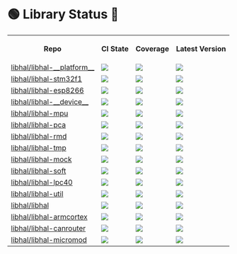 # 🟢 Library Status 🔴

<table>
  <tr>
    <th>
      <p>Repo</p>
    </th>
    <th>
      <p>CI State</p>
    </th>
    <th>
      <p>Coverage</p>
    </th>
    <th>
      <p>Latest Version</p>
    </th>
  </tr>

  <tr>
    <td>
      <a href="https://github.com/libhal/libhal-__platform__/">libhal/libhal-__platform__</a>
    </td>
    <td>
      <a href="https://github.com/libhal/libhal-__platform__/actions/workflows/ci.yml"><img src="https://github.com/libhal/libhal-__platform__/actions/workflows/ci.yml/badge.svg" /></a>
    </td>
    <td>
      <img src="https://libhal.github.io/libhal-__platform__/coverage/coverage.svg">
    </td>
    <td>
      <a href="https://github.com/libhal/libhal-__platform__/blob/main/conanfile.py"><img src="https://libhal.github.io/libhal-__platform__/latest_version.svg" /></a>
    </td>
  </tr>

  <tr>
    <td>
      <a href="https://github.com/libhal/libhal-stm32f1/">libhal/libhal-stm32f1</a>
    </td>
    <td>
      <a href="https://github.com/libhal/libhal-stm32f1/actions/workflows/ci.yml"><img src="https://github.com/libhal/libhal-stm32f1/actions/workflows/ci.yml/badge.svg" /></a>
    </td>
    <td>
      <img src="https://libhal.github.io/libhal-stm32f1/coverage/coverage.svg">
    </td>
    <td>
      <a href="https://github.com/libhal/libhal-stm32f1/blob/main/conanfile.py"><img src="https://libhal.github.io/libhal-stm32f1/latest_version.svg" /></a>
    </td>
  </tr>

  <tr>
    <td>
      <a href="https://github.com/libhal/libhal-esp8266/">libhal/libhal-esp8266</a>
    </td>
    <td>
      <a href="https://github.com/libhal/libhal-esp8266/actions/workflows/ci.yml"><img src="https://github.com/libhal/libhal-esp8266/actions/workflows/ci.yml/badge.svg" /></a>
    </td>
    <td>
      <img src="https://libhal.github.io/libhal-esp8266/coverage/coverage.svg">
    </td>
    <td>
      <a href="https://github.com/libhal/libhal-esp8266/blob/main/conanfile.py"><img src="https://libhal.github.io/libhal-esp8266/latest_version.svg" /></a>
    </td>
  </tr>

  <tr>
    <td>
      <a href="https://github.com/libhal/libhal-__device__/">libhal/libhal-__device__</a>
    </td>
    <td>
      <a href="https://github.com/libhal/libhal-__device__/actions/workflows/ci.yml"><img src="https://github.com/libhal/libhal-__device__/actions/workflows/ci.yml/badge.svg" /></a>
    </td>
    <td>
      <img src="https://libhal.github.io/libhal-__device__/coverage/coverage.svg">
    </td>
    <td>
      <a href="https://github.com/libhal/libhal-__device__/blob/main/conanfile.py"><img src="https://libhal.github.io/libhal-__device__/latest_version.svg" /></a>
    </td>
  </tr>

  <tr>
    <td>
      <a href="https://github.com/libhal/libhal-mpu/">libhal/libhal-mpu</a>
    </td>
    <td>
      <a href="https://github.com/libhal/libhal-mpu/actions/workflows/ci.yml"><img src="https://github.com/libhal/libhal-mpu/actions/workflows/ci.yml/badge.svg" /></a>
    </td>
    <td>
      <img src="https://libhal.github.io/libhal-mpu/coverage/coverage.svg">
    </td>
    <td>
      <a href="https://github.com/libhal/libhal-mpu/blob/main/conanfile.py"><img src="https://libhal.github.io/libhal-mpu/latest_version.svg" /></a>
    </td>
  </tr>

  <tr>
    <td>
      <a href="https://github.com/libhal/libhal-pca/">libhal/libhal-pca</a>
    </td>
    <td>
      <a href="https://github.com/libhal/libhal-pca/actions/workflows/ci.yml"><img src="https://github.com/libhal/libhal-pca/actions/workflows/ci.yml/badge.svg" /></a>
    </td>
    <td>
      <img src="https://libhal.github.io/libhal-pca/coverage/coverage.svg">
    </td>
    <td>
      <a href="https://github.com/libhal/libhal-pca/blob/main/conanfile.py"><img src="https://libhal.github.io/libhal-pca/latest_version.svg" /></a>
    </td>
  </tr>

  <tr>
    <td>
      <a href="https://github.com/libhal/libhal-rmd/">libhal/libhal-rmd</a>
    </td>
    <td>
      <a href="https://github.com/libhal/libhal-rmd/actions/workflows/ci.yml"><img src="https://github.com/libhal/libhal-rmd/actions/workflows/ci.yml/badge.svg" /></a>
    </td>
    <td>
      <img src="https://libhal.github.io/libhal-rmd/coverage/coverage.svg">
    </td>
    <td>
      <a href="https://github.com/libhal/libhal-rmd/blob/main/conanfile.py"><img src="https://libhal.github.io/libhal-rmd/latest_version.svg" /></a>
    </td>
  </tr>

  <tr>
    <td>
      <a href="https://github.com/libhal/libhal-tmp/">libhal/libhal-tmp</a>
    </td>
    <td>
      <a href="https://github.com/libhal/libhal-tmp/actions/workflows/ci.yml"><img src="https://github.com/libhal/libhal-tmp/actions/workflows/ci.yml/badge.svg" /></a>
    </td>
    <td>
      <img src="https://libhal.github.io/libhal-tmp/coverage/coverage.svg">
    </td>
    <td>
      <a href="https://github.com/libhal/libhal-tmp/blob/main/conanfile.py"><img src="https://libhal.github.io/libhal-tmp/latest_version.svg" /></a>
    </td>
  </tr>

  <tr>
    <td>
      <a href="https://github.com/libhal/libhal-mock/">libhal/libhal-mock</a>
    </td>
    <td>
      <a href="https://github.com/libhal/libhal-mock/actions/workflows/ci.yml"><img src="https://github.com/libhal/libhal-mock/actions/workflows/ci.yml/badge.svg" /></a>
    </td>
    <td>
      <img src="https://libhal.github.io/libhal-mock/coverage/coverage.svg">
    </td>
    <td>
      <a href="https://github.com/libhal/libhal-mock/blob/main/conanfile.py"><img src="https://libhal.github.io/libhal-mock/latest_version.svg" /></a>
    </td>
  </tr>

  <tr>
    <td>
      <a href="https://github.com/libhal/libhal-soft/">libhal/libhal-soft</a>
    </td>
    <td>
      <a href="https://github.com/libhal/libhal-soft/actions/workflows/ci.yml"><img src="https://github.com/libhal/libhal-soft/actions/workflows/ci.yml/badge.svg" /></a>
    </td>
    <td>
      <img src="https://libhal.github.io/libhal-soft/coverage/coverage.svg">
    </td>
    <td>
      <a href="https://github.com/libhal/libhal-soft/blob/main/conanfile.py"><img src="https://libhal.github.io/libhal-soft/latest_version.svg" /></a>
    </td>
  </tr>

  <tr>
    <td>
      <a href="https://github.com/libhal/libhal-lpc40/">libhal/libhal-lpc40</a>
    </td>
    <td>
      <a href="https://github.com/libhal/libhal-lpc40/actions/workflows/ci.yml"><img src="https://github.com/libhal/libhal-lpc40/actions/workflows/ci.yml/badge.svg" /></a>
    </td>
    <td>
      <img src="https://libhal.github.io/libhal-lpc40/coverage/coverage.svg">
    </td>
    <td>
      <a href="https://github.com/libhal/libhal-lpc40/blob/main/conanfile.py"><img src="https://libhal.github.io/libhal-lpc40/latest_version.svg" /></a>
    </td>
  </tr>

  <tr>
    <td>
      <a href="https://github.com/libhal/libhal-util/">libhal/libhal-util</a>
    </td>
    <td>
      <a href="https://github.com/libhal/libhal-util/actions/workflows/ci.yml"><img src="https://github.com/libhal/libhal-util/actions/workflows/ci.yml/badge.svg" /></a>
    </td>
    <td>
      <img src="https://libhal.github.io/libhal-util/coverage/coverage.svg">
    </td>
    <td>
      <a href="https://github.com/libhal/libhal-util/blob/main/conanfile.py"><img src="https://libhal.github.io/libhal-util/latest_version.svg" /></a>
    </td>
  </tr>

  <tr>
    <td>
      <a href="https://github.com/libhal/libhal/">libhal/libhal</a>
    </td>
    <td>
      <a href="https://github.com/libhal/libhal/actions/workflows/ci.yml"><img src="https://github.com/libhal/libhal/actions/workflows/ci.yml/badge.svg" /></a>
    </td>
    <td>
      <img src="https://libhal.github.io/libhal/coverage/coverage.svg">
    </td>
    <td>
      <a href="https://github.com/libhal/libhal/blob/main/conanfile.py"><img src="https://libhal.github.io/libhal/latest_version.svg" /></a>
    </td>
  </tr>

  <tr>
    <td>
      <a href="https://github.com/libhal/libhal-armcortex/">libhal/libhal-armcortex</a>
    </td>
    <td>
      <a href="https://github.com/libhal/libhal-armcortex/actions/workflows/ci.yml"><img src="https://github.com/libhal/libhal-armcortex/actions/workflows/ci.yml/badge.svg" /></a>
    </td>
    <td>
      <img src="https://libhal.github.io/libhal-armcortex/coverage/coverage.svg">
    </td>
    <td>
      <a href="https://github.com/libhal/libhal-armcortex/blob/main/conanfile.py"><img src="https://libhal.github.io/libhal-armcortex/latest_version.svg" /></a>
    </td>
  </tr>

  <tr>
    <td>
      <a href="https://github.com/libhal/libhal-canrouter/">libhal/libhal-canrouter</a>
    </td>
    <td>
      <a href="https://github.com/libhal/libhal-canrouter/actions/workflows/ci.yml"><img src="https://github.com/libhal/libhal-canrouter/actions/workflows/ci.yml/badge.svg" /></a>
    </td>
    <td>
      <img src="https://libhal.github.io/libhal-canrouter/coverage/coverage.svg">
    </td>
    <td>
      <a href="https://github.com/libhal/libhal-canrouter/blob/main/conanfile.py"><img src="https://libhal.github.io/libhal-canrouter/latest_version.svg" /></a>
    </td>
  </tr>

  <tr>
    <td>
      <a href="https://github.com/libhal/libhal-micromod/">libhal/libhal-micromod</a>
    </td>
    <td>
      <a href="https://github.com/libhal/libhal-micromod/actions/workflows/ci.yml"><img src="https://github.com/libhal/libhal-micromod/actions/workflows/ci.yml/badge.svg" /></a>
    </td>
    <td>
      <img src="https://libhal.github.io/libhal-micromod/coverage/coverage.svg">
    </td>
    <td>
      <a href="https://github.com/libhal/libhal-micromod/blob/main/conanfile.py"><img src="https://libhal.github.io/libhal-micromod/latest_version.svg" /></a>
    </td>
  </tr>

</table>
